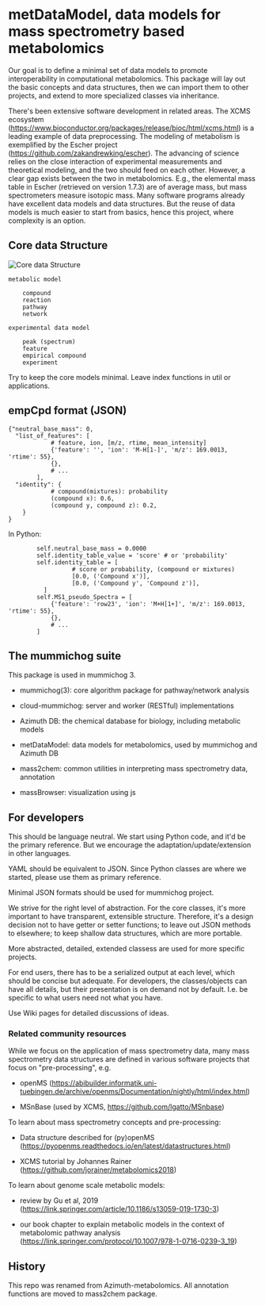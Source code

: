 # metDataModel, data models for mass spectrometry based metabolomics

Our goal is to define a minimal set of data models to promote interoperability in computational metabolomics.
This package will lay out the basic concepts and data structures, then we can import them to other projects, and extend to more specialized classes via inheritance. 

There's been extensive software development in related areas. 
The XCMS ecosystem (https://www.bioconductor.org/packages/release/bioc/html/xcms.html) is a leading example of data preprocessing.
The modeling of metabolism is exemplified by the Escher project (https://github.com/zakandrewking/escher).
The advancing of science relies on the close interaction of experimental measurements and theoretical modeling, and the two should feed on each other. However, a clear gap exists between the two in metabolomics. E.g., the elemental mass table in Escher (retrieved on version 1.7.3) are of average mass, but mass spectrometers measure isotopic mass. 
Many software programs already have excellent data models and data structures. But the reuse of data models is much easier to start from basics, hence this project, where complexity is an option.


## Core data Structure

![Core data Structure](docs/datastru.png)

    metabolic model

        compound
        reaction
        pathway
        network

    experimental data model
        
        peak (spectrum)
        feature
        empirical compound
        experiment

Try to keep the core models minimal. 
Leave index functions in util or applications.

## empCpd format (JSON)
 
    {"neutral_base_mass": 0, 
      "list_of_features": [
                # feature, ion, [m/z, rtime, mean_intensity]
                {'feature': '', 'ion': 'M-H[1-]', 'm/z': 169.0013, 'rtime': 55},
                {},
                # ...
            ],
      "identity": {
                # compound(mixtures): probability
                (compound x): 0.6,
                (compound y, compound z): 0.2,
        }
    }

In Python:
```
        self.neutral_base_mass = 0.0000
        self.identity_table_value = 'score' # or 'probability'
        self.identity_table = [
                  # score or probability, (compound or mixtures)
                  [0.0, ('Compound x')],
                  [0.0, ('Compound y', 'Compound z')],
          ]
        self.MS1_pseudo_Spectra = [
            {'feature': 'row23', 'ion': 'M+H[1+]', 'm/z': 169.0013, 'rtime': 55},
            {},
            # ...
        ]
```

## The mummichog suite 

This package is used in mummichog 3.

* mummichog(3): core algorithm package for pathway/network analysis

* cloud-mummichog: server and worker (RESTful) implementations

* Azimuth DB: the chemical database for biology, including metabolic models

* metDataModel: data models for metabolomics, used by mummichog and Azimuth DB

* mass2chem: common utilities in interpreting mass spectrometry data, annotation

* massBrowser: visualization using js


## For developers

This should be language neutral. We start using Python code, and it'd be the primary reference. 
But we encourage the adaptation/update/extension in other languages.

YAML should be equivalent to JSON. Since Python classes are where we started, please use them as primary reference.

Minimal JSON formats should be used for mummichog project.

We strive for the right level of abstraction.
For the core classes, it's more important to have transparent, extensible structure.
Therefore, it's a design decision not to have getter or setter functions; 
to leave out JSON methods to elsewhere;
to keep shallow data structures, which are more portable.

More abstracted, detailed, extended classess are used for more specific projects.

For end users, there has to be a serialized output at each level, which should be concise but adequate.
For developers, the classes/objects can have all details, but their presentation is on demand not by default.
I.e. be specific to what users need not what you have.

Use Wiki pages for detailed discussions of ideas.


### Related community resources
While we focus on the application of mass spectrometry data, 
many mass spectrometry data structures are defined in various software projects that focus on "pre-processing", e.g.

- openMS (https://abibuilder.informatik.uni-tuebingen.de/archive/openms/Documentation/nightly/html/index.html) 

- MSnBase (used by XCMS, https://github.com/lgatto/MSnbase)

To learn about mass spectrometry concepts and pre-processing:

- Data structure described for (py)openMS (https://pyopenms.readthedocs.io/en/latest/datastructures.html)

- XCMS tutorial by Johannes Rainer (https://github.com/jorainer/metabolomics2018)

To learn about genome scale metabolic models:

- review by Gu et al, 2019 (https://link.springer.com/article/10.1186/s13059-019-1730-3)

- our book chapter to explain metabolic models in the context of metabolomic pathway analysis (https://link.springer.com/protocol/10.1007/978-1-0716-0239-3_19)


## History

This repo was renamed from Azimuth-metabolomics. All annotation functions are moved to mass2chem package.